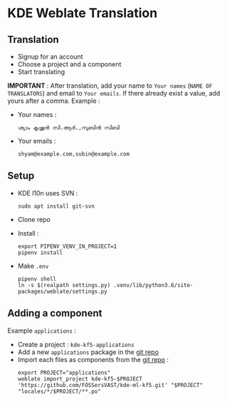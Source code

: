 # KDE Weblate Translation

## Translation

* Signup for an account
* Choose a project and a component
* Start translating

**IMPORTANT** : After translation, add your name to `Your names` (`NAME OF TRANSLATORS`) and email to `Your emails`. If there already exist a value, add yours after a comma. Example :

* Your names :
  ```
  ശ്യാം കൃഷ്ണന്‍ സി.ആര്‍.,സുബിന്‍ സിബി
  ```
* Your emails :
  ```
  shyam@example.com,subin@example.com
  ```

## Setup

* KDE l10n uses SVN :
  ```
  sudo apt install git-svn
  ```
* Clone repo
* Install :
  ```
  export PIPENV_VENV_IN_PROJECT=1
  pipenv install
  ```

* Make `.env`
  ```
  pipenv shell
  ln -s $(realpath settings.py) .venv/lib/python3.6/site-packages/weblate/settings.py
  ```

## Adding a component

Example `applications` :

* Create a project : `kde-kf5-applications`
* Add a new `applications` package in the [git repo](https://github.com/FOSSersVAST/kde-ml-kf5)
* Import each files as components from the [git repo](https://github.com/FOSSersVAST/kde-ml-kf5/tree/applications) :
  ```
  export PROJECT="applications"
  weblate import_project kde-kf5-$PROJECT 'https://github.com/FOSSersVAST/kde-ml-kf5.git' "$PROJECT" "locales/*/$PROJECT/**.po"
  ```